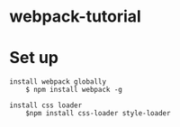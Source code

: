 # webpack-tutorial

# Set up
	install webpack globally
		$ npm install webpack -g

	install css loader
		$npm install css-loader style-loader


